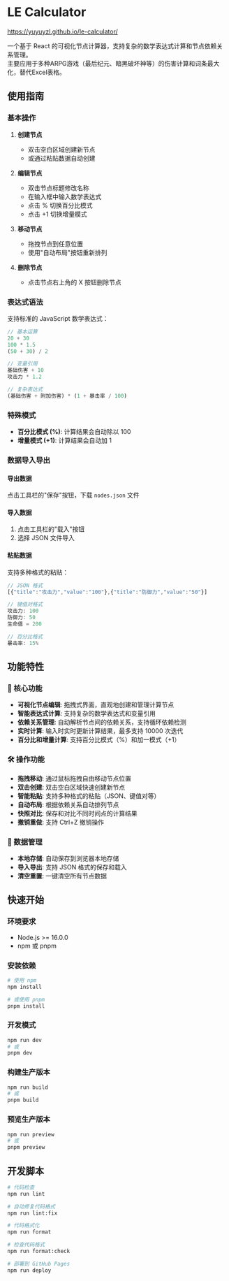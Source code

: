 # LE Calculator

https://yuyuyzl.github.io/le-calculator/

一个基于 React 的可视化节点计算器，支持复杂的数学表达式计算和节点依赖关系管理。  
主要应用于多种ARPG游戏（最后纪元、暗黑破坏神等）的伤害计算和词条最大化，替代Excel表格。  


## 使用指南

### 基本操作

1. **创建节点**
   - 双击空白区域创建新节点
   - 或通过粘贴数据自动创建

2. **编辑节点**
   - 双击节点标题修改名称
   - 在输入框中输入数学表达式
   - 点击 % 切换百分比模式
   - 点击 +1 切换增量模式

3. **移动节点**
   - 拖拽节点到任意位置
   - 使用"自动布局"按钮重新排列

4. **删除节点**
   - 点击节点右上角的 X 按钮删除节点

### 表达式语法

支持标准的 JavaScript 数学表达式：

```javascript
// 基本运算
20 + 30
100 * 1.5
(50 + 30) / 2

// 变量引用
基础伤害 + 10
攻击力 * 1.2

// 复杂表达式
(基础伤害 + 附加伤害) * (1 + 暴击率 / 100)
```

### 特殊模式

- **百分比模式 (%)**: 计算结果会自动除以 100
- **增量模式 (+1)**: 计算结果会自动加 1

### 数据导入导出

#### 导出数据
点击工具栏的"保存"按钮，下载 `nodes.json` 文件

#### 导入数据
1. 点击工具栏的"载入"按钮
2. 选择 JSON 文件导入

#### 粘贴数据
支持多种格式的粘贴：

```javascript
// JSON 格式
[{"title":"攻击力","value":"100"},{"title":"防御力","value":"50"}]

// 键值对格式
攻击力: 100
防御力: 50
生命值 = 200

// 百分比格式
暴击率: 15%
```

## 功能特性

### 🎯 核心功能
- **可视化节点编辑**: 拖拽式界面，直观地创建和管理计算节点
- **智能表达式计算**: 支持复杂的数学表达式和变量引用
- **依赖关系管理**: 自动解析节点间的依赖关系，支持循环依赖检测
- **实时计算**: 输入时实时更新计算结果，最多支持 10000 次迭代
- **百分比和增量计算**: 支持百分比模式（%）和加一模式（+1）

### 🛠️ 操作功能
- **拖拽移动**: 通过鼠标拖拽自由移动节点位置
- **双击创建**: 双击空白区域快速创建新节点
- **智能粘贴**: 支持多种格式的粘贴（JSON、键值对等）
- **自动布局**: 根据依赖关系自动排列节点
- **快照对比**: 保存和对比不同时间点的计算结果
- **撤销重做**: 支持 Ctrl+Z 撤销操作

### 💾 数据管理
- **本地存储**: 自动保存到浏览器本地存储
- **导入导出**: 支持 JSON 格式的保存和载入
- **清空重置**: 一键清空所有节点数据

## 快速开始

### 环境要求
- Node.js >= 16.0.0
- npm 或 pnpm

### 安装依赖
```bash
# 使用 npm
npm install

# 或使用 pnpm
pnpm install
```

### 开发模式
```bash
npm run dev
# 或
pnpm dev
```

### 构建生产版本
```bash
npm run build
# 或
pnpm build
```

### 预览生产版本
```bash
npm run preview
# 或
pnpm preview
```


## 开发脚本

```bash
# 代码检查
npm run lint

# 自动修复代码格式
npm run lint:fix

# 代码格式化
npm run format

# 检查代码格式
npm run format:check

# 部署到 GitHub Pages
npm run deploy
```